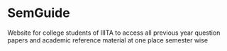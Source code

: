 # SemGuide
Website for college students of IIITA  to access all previous year question papers and academic reference material at one place semester wise
